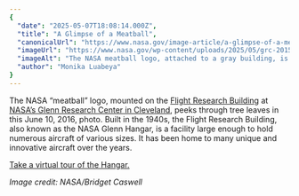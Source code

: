 ```yaml
---
{
  "date": "2025-05-07T18:08:14.000Z",
  "title": "A Glimpse of a Meatball",
  "canonicalUrl": "https://www.nasa.gov/image-article/a-glimpse-of-a-meatball/",
  "imageUrl": "https://www.nasa.gov/wp-content/uploads/2025/05/grc-2015-c-06894orig.jpg",
  "imageAlt": "The NASA meatball logo, attached to a gray building, is seen through bright green leaves lit by the Sun.",
  "author": "Monika Luabeya"
}
---
```


The NASA “meatball” logo, mounted on the [Flight Research Building](https://www1.grc.nasa.gov/facilities/hangar/) at [NASA’s Glenn Research Center in Cleveland](https://www.nasa.gov/about-glenn-research-center/), peeks through tree leaves in this June 10, 2016, photo. Built in the 1940s, the Flight Research Building, also known as the NASA Glenn Hangar, is a facility large enough to hold numerous aircraft of various sizes. It has been home to many unique and innovative aircraft over the years.

[Take a virtual tour of the Hangar.](https://www.nasa.gov/specials/hangar360/)

_Image credit: NASA/Bridget Caswell_
